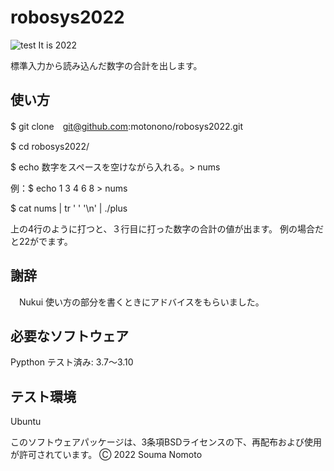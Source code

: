 # robosys2022
![test](https://github.com/motonono/robosys2022/actions/workflows/test.yml/badge.svg)
It is 2022

標準入力から読み込んだ数字の合計を出します。

## 使い方
$ git clone　git@github.com:motonono/robosys2022.git

$ cd robosys2022/

$ echo 数字をスペースを空けながら入れる。> nums 

  例：$ echo 1 3 4 6 8 > nums

$ cat nums | tr ' ' '\n' | ./plus

上の4行のように打つと、３行目に打った数字の合計の値が出ます。
例の場合だと22がでます。
## 謝辞
　Nukui 使い方の部分を書くときにアドバイスをもらいました。　
## 必要なソフトウェア
 Pypthon
   テスト済み: 3.7～3.10

## テスト環境
 Ubuntu 


このソフトウェアパッケージは、3条項BSDライセンスの下、再配布および使用が許可されています。
Ⓒ 2022 Souma Nomoto

